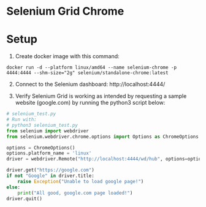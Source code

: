 # Selenium Grid Chrome
# Setup

1. Create docker image with this command: 

`docker run -d --platform linux/amd64 --name selenium-chrome -p 4444:4444 --shm-size="2g" selenium/standalone-chrome:latest`

2. Connect to the Selenium dashboard: http://localhost:4444/

3. Verify Selenium Grid is working as intended by requesting a sample website (google.com) by running the python3 script below: 

```python
# selenium_test.py
# Run with:
# python3 selenium_test.py
from selenium import webdriver
from selenium.webdriver.chrome.options import Options as ChromeOptions

options = ChromeOptions()
options.platform_name = 'linux'
driver = webdriver.Remote("http://localhost:4444/wd/hub", options=options)

driver.get("https://google.com")
if not "Google" in driver.title:
    raise Exception("Unable to load google page!")
else:
    print("All good, google.com page loaded!")
driver.quit()
```
